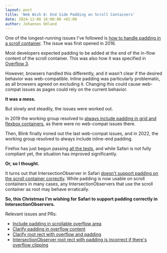 ```yaml
---
layout: post
title: 'Web Wish 8: End Side Padding on Scroll Containers'
date: 2024-12-08 16:00:00 +01:00
author: Johannes Odland
---
```


One of the longest-running issues I've followed is [how to handle padding in a scroll container][padding-in-overflow].
The issue was first opened in 2016.

Most developers expected padding to be added at the end of the in-flow content of the scroll container.
This was also how it was specified in [Overflow 3][overflow-3]. 

However, browsers handled this differently, and it wasn't clear if the desired behavior was web-compatible. 
Inline padding was particularly problematic, 
as all browsers agreed on excluding it.
Changing this could cause web-compat issues as pages could rely on the current behavior.

**It was a mess.** 

But slowly and steadily, the issues were worked out. 

In 2019 the working group resolved to [always include padding in grid and flexbox containers][padding-in-flex-and-grid-overflow], 
as there were no web-compat issues there. 

Then, Blink finally ironed out the last web-compat issues, 
and in 2022, the working group resolved to always include inline-end padding.

Firefox has just begun passing [all the tests][wpt],
and while Safari is not fully compliant yet, the situation has improved significantly.

**Or, so I thought.**

It turns out that IntersectionObserver in Safari [doesn't support padding on the scroll container correctly][intersection-observer-test].
While padding is now usable on scroll containers in many cases,
any IntersectionObservers that use the scroll container as root may behave erratically.

**So, this Christmas I'm wishing for Safari to support padding correctly in IntersectionObservers.**

Relevant issues and PRs:

- [Include padding in scrollable overflow area][padding-in-overflow]
- [Clarify padding in overflow content][padding-in-flex-and-grid-overflow]
- [Clarify root rect with overflow and padding][intersection-observer-padding-issue]
- [IntersectionObserver root rect with padding is incorrect if there's overflow clipping][safari-issue]

[padding-in-overflow]: https://github.com/w3c/csswg-drafts/issues/129
[padding-in-flex-and-grid-overflow]: https://github.com/w3c/csswg-drafts/issues/3665
[wpt]: https://wpt.fyi/results/css/css-overflow/scrollable-overflow-padding.html?label=experimental&label=master&aligned
[intersection-observer-test]: https://wpt.fyi/results/intersection-observer/padding-clip.html?label=experimental&label=master&aligned
[intersection-observer-padding-issue]: https://github.com/w3c/IntersectionObserver/issues/504
[safari-issue]: https://bugs.webkit.org/show_bug.cgi?id=263316
[overflow-3]: https://www.w3.org/TR/css-overflow-3/